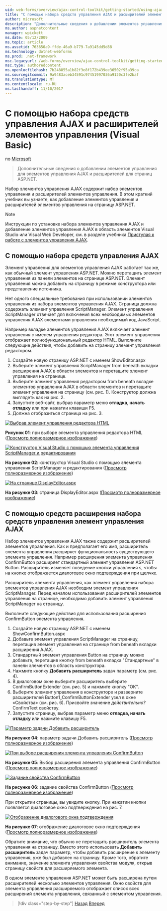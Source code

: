 ```yaml
---
uid: web-forms/overview/ajax-control-toolkit/getting-started/using-ajax-control-toolkit-controls-and-control-extenders-vb
title: "С помощью набора средств управления AJAX и расширителей элементов управления (Visual Basic) | Документы Microsoft"
author: microsoft
description: "Дополнительные сведения о добавлении элементов управления для элементов управления AJAX и расширителей для страниц ASP.NET."
ms.author: aspnetcontent
manager: wpickett
ms.date: 05/12/2009
ms.topic: article
ms.assetid: 763650a9-ffde-46a9-b779-7a9145dd5d88
ms.technology: dotnet-webforms
ms.prod: .net-framework
msc.legacyurl: /web-forms/overview/ajax-control-toolkit/getting-started/using-ajax-control-toolkit-controls-and-control-extenders-vb
msc.type: authoredcontent
ms.openlocfilehash: 7b248855a1b82f3e8f172b439ee36502f95a39ca
ms.sourcegitcommit: 9a9483aceb34591c97451997036a9120c3fe2baf
ms.translationtype: MT
ms.contentlocale: ru-RU
ms.lasthandoff: 11/10/2017
---
```

<a name="using-ajax-control-toolkit-controls-and-control-extenders-vb"></a>С помощью набора средств управления AJAX и расширителей элементов управления (Visual Basic)
====================
по [Microsoft](https://github.com/microsoft)

> Дополнительные сведения о добавлении элементов управления для элементов управления AJAX и расширителей для страниц ASP.NET.


Набор элементов управления AJAX содержит набор элементов управления и расширителей элементов управления. В этом краткий учебник вы узнаете, как добавление элементов управления и расширителей элементов управления на страницу ASP.NET.

> [!NOTE] 
> 
> Инструкции по установке набора элементов управления AJAX и добавление элементов управления AJAX в область элементов Visual Studio или Visual Web Developer, см. в разделе учебника [Приступая к работе с элементов управления AJAX](get-started-with-the-ajax-control-toolkit-vb.md).


## <a name="using-ajax-control-toolkit-controls"></a>С помощью набора средств управления AJAX

Элемент управления для элементов управления AJAX работает так же, как обычный элемент управления ASP.NET. Можно перетащить элемент управления из панели элементов на странице ASP.NET. Элемент управления можно добавить на страницу в режиме конструктора или представление источника.

Нет одного специальные требования при использовании элементов управления из набора элементов управления AJAX. Страница должна содержать элемент управления ScriptManager. Элемент управления ScriptManager отвечает для включения всех необходимых элементов управления AJAX элементами управления необходимый код JavaScript.

Например вкладке элементов управления AJAX включает элемент управления с именем управления редактора. Этот элемент управления отображает полнофункциональный редактор HTML. Выполните следующие действия, чтобы добавить на страницу элемент управления редактором.

1. Создайте новую страницу ASP.NET с именем ShowEditor.aspx
2. Выберите элемент управления ScriptManager from beneath вкладки расширения AJAX в области элементов и перетащите элемент управления на странице.
3. Выберите элемент управления редактором from beneath вкладке элементов управления AJAX в области элементов и перетащите элемент управления на страницу (см. рис. 1). Конструктор должна выглядеть как на рис. 2.
4. Запустите веб-сайт, выбрав параметр меню **отладка, начать отладку** или при нажатии клавиши F5.
5. Должна отобразиться страница на рис. 3.


[![Выбрав элемент управления редактора HTML](using-ajax-control-toolkit-controls-and-control-extenders-vb/_static/image1.jpg)](using-ajax-control-toolkit-controls-and-control-extenders-vb/_static/image1.png)

**Рисунок 01**: при выборе элемента управления редактора HTML ([Просмотр полноразмерное изображение](using-ajax-control-toolkit-controls-and-control-extenders-vb/_static/image2.png))


[![Конструктор Visual Studio с помощью элемента управления ScriptManager и редактирования](using-ajax-control-toolkit-controls-and-control-extenders-vb/_static/image2.jpg)](using-ajax-control-toolkit-controls-and-control-extenders-vb/_static/image3.png)

**На рисунке 02**: конструктор Visual Studio с помощью элемента управления ScriptManager и редактирования ([Просмотр полноразмерное изображение](using-ajax-control-toolkit-controls-and-control-extenders-vb/_static/image4.png))


[![На странице DisplayEditor.aspx](using-ajax-control-toolkit-controls-and-control-extenders-vb/_static/image3.jpg)](using-ajax-control-toolkit-controls-and-control-extenders-vb/_static/image5.png)

**На рисунке 03**: страница DisplayEditor.aspx ([Просмотр полноразмерное изображение](using-ajax-control-toolkit-controls-and-control-extenders-vb/_static/image6.png))


## <a name="using-ajax-control-toolkit-control-extenders"></a>С помощью средств расширения набора средств управления элемент управления AJAX

Набор элементов управления AJAX также содержит расширителей элементов управления. Как и предполагает его имя, расширитель элемента управления расширяет функциональность существующего элемента управления. Например расширения элемента управления ConfirmButton расширяет стандартный элемент управления ASP.NET Button. Расширитель изменяет поведение кнопки управления s, чтобы на кнопке отображается диалоговое окно подтверждения при щелчке.

Расширитель элемента управления, как элемент управления набора элементов управления AJAX необходим элемент управления ScriptManager. Перед началом использования расширителей элементов управления на странице, необходимо добавить элемент управления ScriptManager на страницу.

Выполните следующие действия для использования расширения ConfirmButton элемента управления.

1. Создайте новую страницу ASP.NET с именем ShowConfirmButton.aspx
2. Добавьте элемент управления ScriptManager на страницу, перетащив элемент управления на странице from beneath вкладки расширения AJAX.
3. Стандартный элемент управления Button на страницу можно добавьте, перетащив кнопку from beneath вкладка "Стандартные" в панели элементов в область конструктора.
4. Нажмите кнопку **Добавить расширитель** задач параметр (см. рис. 4).
5. В диалоговом окне выберите расширитель выберите ConfirmButtonExtender (см. рис. 5) и нажмите кнопку "ОК".
6. Выберите элемент управления в конструкторе и разверните расширителей Button1\_ConfirmButtonExtender узел в окне «Свойства» (см. рис. 6). Присвойте значение *действительно?* ConfirmText свойству.
7. Запустите страницу, выбрав параметр меню **отладка, начать отладку** или нажмите клавишу F5.


[![Параметр задачи Добавить расширитель](using-ajax-control-toolkit-controls-and-control-extenders-vb/_static/image4.jpg)](using-ajax-control-toolkit-controls-and-control-extenders-vb/_static/image7.png)

**На рисунке 04**: параметр задачи Добавить расширитель ([Просмотр полноразмерное изображение](using-ajax-control-toolkit-controls-and-control-extenders-vb/_static/image8.png))


[![При выборе расширения элемента управления ConfirmButton](using-ajax-control-toolkit-controls-and-control-extenders-vb/_static/image5.jpg)](using-ajax-control-toolkit-controls-and-control-extenders-vb/_static/image9.png)

**На рисунке 05**: Выбор расширения элемента управления ConfirmButton ([Просмотр полноразмерное изображение](using-ajax-control-toolkit-controls-and-control-extenders-vb/_static/image10.png))


[![Задание свойства ConfirmButton](using-ajax-control-toolkit-controls-and-control-extenders-vb/_static/image6.jpg)](using-ajax-control-toolkit-controls-and-control-extenders-vb/_static/image11.png)

**На рисунке 06**: задание свойства ConfirmButton ([Просмотр полноразмерное изображение](using-ajax-control-toolkit-controls-and-control-extenders-vb/_static/image12.png))


При открытии страницы, вы увидите кнопку. При нажатии кнопки появляется диалоговое окно подтверждения на рис. 7.


[![Отображение диалогового окна подтверждения](using-ajax-control-toolkit-controls-and-control-extenders-vb/_static/image7.jpg)](using-ajax-control-toolkit-controls-and-control-extenders-vb/_static/image13.png)

**На рисунке 07**: отображение диалоговое окно подтверждения ([Просмотр полноразмерное изображение](using-ajax-control-toolkit-controls-and-control-extenders-vb/_static/image14.png))


Обратите внимание, что обычно не перетащить расширитель элемента управления на страницу. Вместо этого использовать **Добавить расширитель** задач параметр, чтобы добавить расширение к элементу управления, уже был добавлен на страницу. Кроме того, обратите внимание, значение элемента управления свойства модуля, открыв страницу свойств для расширяемого элемента.

В одном элементе управления ASP.NET может быть расширена путем расширителей несколько элементов управления. Окно свойств для элемента управления расширяемого отображает список всех расширений элемента управления, связанный с элементом управления.

>[!div class="step-by-step"]
[Назад](get-started-with-the-ajax-control-toolkit-vb.md)
[Вперед](creating-a-custom-ajax-control-toolkit-control-extender-vb.md)

